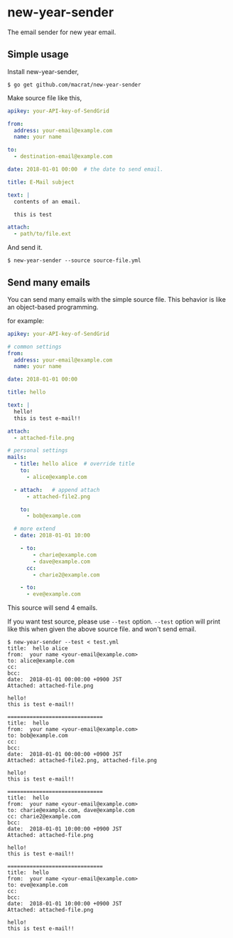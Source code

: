 new-year-sender
===============

The email sender for new year email.

## Simple usage
Install new-year-sender,

``` shell
$ go get github.com/macrat/new-year-sender
```

Make source file like this,

``` yaml
apikey: your-API-key-of-SendGrid

from:
  address: your-email@example.com
  name: your name

to:
  - destination-email@example.com

date: 2018-01-01 00:00  # the date to send email.

title: E-Mail subject

text: |
  contents of an email.

  this is test

attach:
  - path/to/file.ext
```

And send it.

``` shell
$ new-year-sender --source source-file.yml
```

## Send many emails
You can send many emails with the simple source file.
This behavior is like an object-based programming.

for example:

``` yaml
apikey: your-API-key-of-SendGrid

# common settings
from:
  address: your-email@example.com
  name: your name

date: 2018-01-01 00:00

title: hello

text: |
  hello!
  this is test e-mail!!

attach:
  - attached-file.png

# personal settings
mails:
  - title: hello alice  # override title
    to:
      - alice@example.com

  - attach:   # append attach
      - attached-file2.png

    to:
      - bob@example.com

  # more extend
  - date: 2018-01-01 10:00

    - to:
        - charie@example.com
        - dave@example.com
      cc:
        - charie2@example.com

    - to:
      - eve@example.com
```

This source will send 4 emails.

If you want test source, please use `--test` option.
`--test` option will print like this when given the above source file. and won't send email.

``` shell
$ new-year-sender --test < test.yml
title:  hello alice
from:  your name <your-email@example.com>
to: alice@example.com
cc:
bcc:
date:  2018-01-01 00:00:00 +0900 JST
Attached: attached-file.png

hello!
this is test e-mail!!

==============================
title:  hello
from:  your name <your-email@example.com>
to: bob@example.com
cc:
bcc:
date:  2018-01-01 00:00:00 +0900 JST
Attached: attached-file2.png, attached-file.png

hello!
this is test e-mail!!

==============================
title:  hello
from:  your name <your-email@example.com>
to: charie@example.com, dave@example.com
cc: charie2@example.com
bcc:
date:  2018-01-01 10:00:00 +0900 JST
Attached: attached-file.png

hello!
this is test e-mail!!

==============================
title:  hello
from:  your name <your-email@example.com>
to: eve@example.com
cc:
bcc:
date:  2018-01-01 10:00:00 +0900 JST
Attached: attached-file.png

hello!
this is test e-mail!!
```
